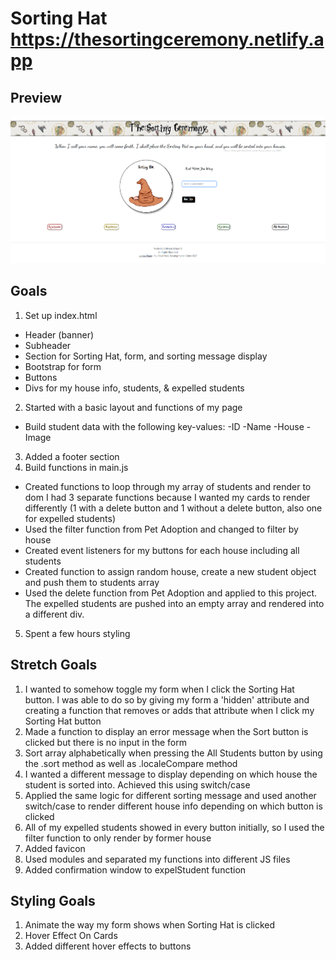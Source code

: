 # Sorting Hat https://thesortingceremony.netlify.app

## Preview

<img width='800' alt='app preview' src='/images/previews.png'>

## Goals

1. Set up index.html

- Header (banner)
- Subheader
- Section for Sorting Hat, form, and sorting message display
- Bootstrap for form
- Buttons
- Divs for my house info, students, & expelled students

2. Started with a basic layout and functions of my page

- Build student data with the following key-values:
  -ID
  -Name
  -House
  -Image

3. Added a footer section
4. Build functions in main.js

- Created functions to loop through my array of students and render to dom
  I had 3 separate functions because I wanted my cards to render differently (1 with a delete button and 1 without a delete button, also one for expelled students)
- Used the filter function from Pet Adoption and changed to filter by house
- Created event listeners for my buttons for each house including all students
- Created function to assign random house, create a new student object and push them to students array
- Used the delete function from Pet Adoption and applied to this project. The expelled students are pushed into an empty array and rendered into a different div.

5. Spent a few hours styling

## Stretch Goals

1. I wanted to somehow toggle my form when I click the Sorting Hat button. I was able to do so by giving my form a 'hidden' attribute and creating a function that removes or adds that attribute when I click my Sorting Hat button
2. Made a function to display an error message when the Sort button is clicked but there is no input in the form
3. Sort array alphabetically when pressing the All Students button by using the .sort method as well as .localeCompare method
4. I wanted a different message to display depending on which house the student is sorted into. Achieved this using switch/case
5. Applied the same logic for different sorting message and used another switch/case to render different house info depending on which button is clicked
6. All of my expelled students showed in every button initially, so I used the filter function to only render by former house
7. Added favicon
8. Used modules and separated my functions into different JS files
9. Added confirmation window to expelStudent function

## Styling Goals

1. Animate the way my form shows when Sorting Hat is clicked
2. Hover Effect On Cards
3. Added different hover effects to buttons
